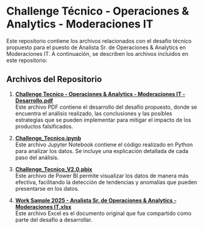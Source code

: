 # Challenge Técnico - Operaciones & Analytics - Moderaciones IT

Este repositorio contiene los archivos relacionados con el desafío técnico propuesto para el puesto de Analista Sr. de Operaciones & Analytics en Moderaciones IT. A continuación, se describen los archivos incluidos en este repositorio:

## Archivos del Repositorio

1. **[Challenge Tecnico - Operaciones & Analytics - Moderaciones IT - Desarrollo.pdf](Challenge%20Tecnico%20-%20Operaciones%20&%20Analytics%20-%20Moderaciones%20IT%20-%20Desarrollo.pdf)**  
   Este archivo PDF contiene el desarrollo del desafío propuesto, donde se encuentra el análisis realizado, las conclusiones y las posibles estrategias que se pueden implementar para mitigar el impacto de los productos falsificados.

2. **[Challenge_Tecnico.ipynb](Challenge_Tecnico.ipynb)**  
   Este archivo Jupyter Notebook contiene el código realizado en Python para analizar los datos. Se incluye una explicación detallada de cada paso del análisis.

3. **[Challenge_Tecnico_V2.0.pbix](Challenge_Tecnico_V2.0.pbix)**  
   Este archivo de Power BI permite visualizar los datos de manera más efectiva, facilitando la detección de tendencias y anomalías que pueden presentarse en los datos.

4. **[Work Sample 2025 - Analista Sr. de Operaciones & Analytics - Moderaciones IT.xlsx](Work%20Sample%202025%20-%20Analista%20Sr.%20de%20Operaciones%20&%20Analytics%20-%20Moderaciones%20IT.xlsx)**  
   Este archivo Excel es el documento original que fue compartido como parte del desafío a desarrollar.
